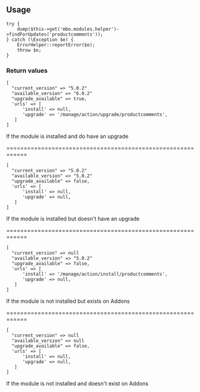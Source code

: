 ## Usage

```
try {
    dump($this->get('mbo.modules.helper')->findForUpdates('productcomments'));
} catch (\Exception $e) {
    ErrorHelper::reportError($e);
    throw $e;
}
```

### Return values

```
[
  "current_version" => "5.0.2"
  "available_version" => "6.0.2"
  "upgrade_available" => true,
  'urls' => [
      'install' => null,
      'upgrade' => '/manage/action/upgrade/productcomments',
   ]
]
```
If the module is installed and do have an upgrade


============================================================

```
[
  "current_version" => "5.0.2"
  "available_version" => "5.0.2"
  "upgrade_available" => false,
  'urls' => [
      'install' => null,
      'upgrade' => null,
   ]
]
```
If the module is installed but doesn't have an upgrade

============================================================

```
[
  "current_version" => null
  "available_version" => "5.0.2"
  "upgrade_available" => false,
  'urls' => [
      'install' => '/manage/action/install/productcomments',
      'upgrade' => null,
   ]
]
```
If the module is not installed but exists on Addons

============================================================

```
[
  "current_version" => null
  "available_version" => null
  "upgrade_available" => false,
  'urls' => [
      'install' => null,
      'upgrade' => null,
   ]
]
```
If the module is not installed and doesn't exist on Addons
